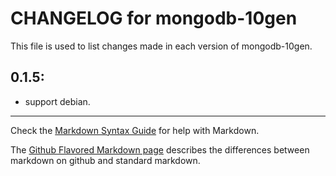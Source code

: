 # CHANGELOG for mongodb-10gen

This file is used to list changes made in each version of mongodb-10gen.

## 0.1.5:

* support debian.

- - - 
Check the [Markdown Syntax Guide](http://daringfireball.net/projects/markdown/syntax) for help with Markdown.

The [Github Flavored Markdown page](http://github.github.com/github-flavored-markdown/) describes the differences between markdown on github and standard markdown.
